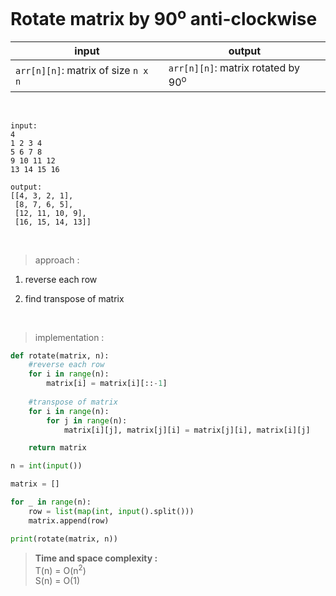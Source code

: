 # Rotate matrix by 90<sup>o</sup> anti-clockwise

| input | output |
| --- | --- |
| `arr[n][n]`: matrix of size `n x n` | `arr[n][n]`: matrix rotated by 90<sup>o</sup> |

<br>

```
input:
4
1 2 3 4
5 6 7 8
9 10 11 12
13 14 15 16

output:
[[4, 3, 2, 1], 
 [8, 7, 6, 5], 
 [12, 11, 10, 9], 
 [16, 15, 14, 13]]
```

<br>

> approach :
1. reverse each row

2. find transpose of matrix

<br>

> implementation :

```python
def rotate(matrix, n):
    #reverse each row
    for i in range(n):
        matrix[i] = matrix[i][::-1]
    
    #transpose of matrix
    for i in range(n):
        for j in range(n):
            matrix[i][j], matrix[j][i] = matrix[j][i], matrix[i][j]

    return matrix

n = int(input())

matrix = []

for _ in range(n):
    row = list(map(int, input().split()))
    matrix.append(row)

print(rotate(matrix, n))
```

> **Time and space complexity :**
<br>T(n) = O(n<sup>2</sup>)
<br>S(n) = O(1)
